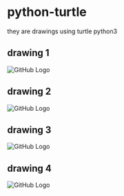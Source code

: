 # python-turtle
they are drawings using turtle python3
## drawing 1
![GitHub Logo](https://preview.ibb.co/dOcTCw/drawing1.png)

## drawing 2
![GitHub Logo](https://preview.ibb.co/jPVRzb/drawing2.png)

## drawing 3
![GitHub Logo](https://preview.ibb.co/dc6zKb/drawing3.png)

## drawing 4
![GitHub Logo](https://preview.ibb.co/ev2vsw/drawing4.png)



